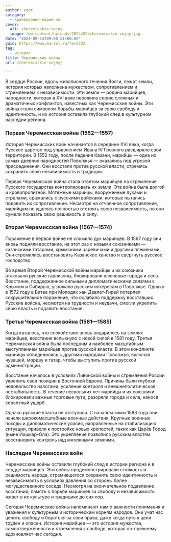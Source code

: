 ```yaml
---
author: egor
category:
  - краеведение-марий-эл
cover:
  alt: cheremisskie-vojny
  image: /wp-content/uploads/2024/09/cheremisskie-vojny.jpg
date: "2024-09-14T09:00:51+00:00"
guid: https://www.mariel.ru/?p=2732
tag:
  - история
title: Черемисские войны
url: /cheremisskie-vojny/

---
```

В сердце России, вдоль живописного течения Волги, лежат земли, история которых наполнена мужеством, сопротивлением и стремлением к независимости. Эти земли — родина марийцев, народности, которая в XVI веке пережила серию сложных и драматичных конфликтов, известных как Черемисские войны. Эти войны стали символом борьбы марийцев за свою свободу и идентичность, и их история оставила глубокий след в культурном наследии региона.

### Первая Черемисская война (1552—1557)

История Черемисских войн начинается в середине XVI века, когда Русское царство под управлением Ивана IV Грозного расширяло свои территории. В 1552 году, после падения Казани, марийцы — одна из самых древних народностей Поволжья — оказались под угрозой присоединения. Они восстали против русской власти, стремясь сохранить свою независимость и традиции.

Первая Черемисская война стала ответом марийцев на стремление Русского государства контролировать их земли. Эта война была долгой и кровопролитной. Мятежные марийцы, вооруженные луками и стрелами, сражались с русскими войсками, которые пытались подавить их сопротивление. Несмотря на отчаянное сопротивление, марийцам не удалось полностью отстоять свою независимость, но они сумели показать свою решимость и силу.

### Вторая Черемисская война (1567—1574)

Поражение в первой войне не сломило дух марийцев. В 1567 году они вновь подняли восстание, на этот раз с новыми союзниками — казанскими татарами, крымскими царевичами и другими племенами. Они стремились восстановить Казанское ханство и свергнуть русское господство.

Во время Второй Черемисской войны марийцы и их союзники атаковали русские гарнизоны, блокировали ключевые города и села. Восстание, поддержанное сильными дипломатическими связями с Крымом и Сибирью, угрожало русским интересам в Поволжье. Однако в 1572 году в Битве при Молодях хан Девлет-Гирей потерпел сокрушительное поражение, что ослабило поддержку восставших. Русские войска, несмотря на трудности и неудачи, смогли укрепить свою власть и подавить восстание.

### Третья Черемисская война (1581—1585)

Когда казалось, что спокойствие вновь воцарилось на землях марийцев, восстание вспыхнуло с новой силой в 1581 году. Третья Черемисская война была последним и наиболее масштабным выступлением марийцев против русской власти. В этом конфликте марийцы объединились с другими народами Поволжья, включая чувашей, мордву и татар, чтобы выступить против русской администрации.

Восстание началось в условиях Ливонской войны и стремления России укрепить свои позиции в Восточной Европе. Причины были глубоки: недовольство налогами, усиление контроля и внешнеполитическая нестабильность. В течение нескольких лет марийцы и их союзники блокировали важные торговые пути, разоряли города и села, нанося серьезный ущерб.

Однако русские власти не отступили. С началом зимы 1583 года они начали широкомасштабные военные действия. Крупные военные походы и дипломатические усилия, направленные на стабилизацию ситуации, привели к постройке новых крепостей, таких как Царёв Город (ныне Йошкар-Ола). Это укрепление позволило русским властям восстановить контроль над мятежными землями.

### Наследие Черемисских войн

Черемисские войны оставили глубокий след в истории региона и в сердце марийцев. Эти войны продемонстрировали стойкость и решимость народа, стремившегося сохранить свою идентичность и независимость в условиях давления со стороны более могущественного соседа. Несмотря на окончательное подавление восстаний, память о борьбе марийцев за свободу и независимость живет в их культуре и традициях до сих пор.

Сегодня Черемисские войны напоминают нам о важности понимания и уважения к культурным и историческим корням народов. Они учат нас ценить свободу и бороться за свои права, даже когда путь к цели труден и опасен. История марийцев — это история мужества, самоотверженности и стремления к свободе, которая по-прежнему вдохновляет нас сегодня.
